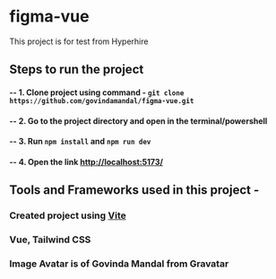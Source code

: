 # figma-vue
This project is for test from Hyperhire

## Steps to run the project

#### -- 1. Clone project using command - `git clone https://github.com/govindamandal/figma-vue.git`
#### -- 2. Go to the project directory and open in the terminal/powershell
#### -- 3. Run `npm install` and `npm run dev`
#### -- 4. Open the link [http://localhost:5173/](http://localhost:5173/)

## Tools and Frameworks used in this project -

### Created project using [Vite](https://vitejs.dev/guide/)
### Vue, Tailwind CSS

### Image Avatar is of Govinda Mandal from Gravatar